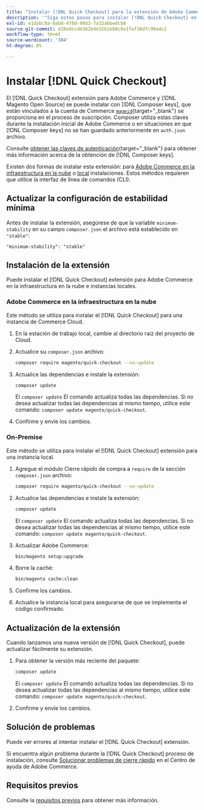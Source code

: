 ```yaml
---
title: "Instalar [!DNL Quick Checkout] para la extensión de Adobe Commerce"
description: '"Siga estos pasos para instalar [!DNL Quick Checkout] en su proyecto de Adobe Commerce".'
exl-id: e1dabc9a-0ab0-4f8d-98d3-7a32abbedcb8
source-git-commit: d28e8ccd4362b4e32b2eb8c6e1faf38d7c99a4c2
workflow-type: tm+mt
source-wordcount: '384'
ht-degree: 0%

---
```


# Instalar [!DNL Quick Checkout]

El [!DNL Quick Checkout] extensión para Adobe Commerce y [!DNL Magento Open Source] se puede instalar con [!DNL Composer keys], que están vinculados a la cuenta de Commerce [`mageid`](https://devdocs.magento.com/marketplace/sellers/profile-personal.html#field-descriptions){target="_blank"} se proporciona en el proceso de suscripción. Composer utiliza estas claves durante la instalación inicial de Adobe Commerce o en situaciones en que [!DNL Composer keys] no se han guardado anteriormente en `auth.json` archivo.

Consulte [obtener las claves de autenticación](https://devdocs.magento.com/guides/v2.4/install-gde/prereq/connect-auth.html){target="_blank"} para obtener más información acerca de la obtención de [!DNL Composer keys].

Existen dos formas de instalar esta extensión: para [Adobe Commerce en la infraestructura en la nube](#magento-commerce-cloud) o [local](#on-premises) instalaciones. Estos métodos requieren que utilice la interfaz de línea de comandos (CLI).

## Actualizar la configuración de estabilidad mínima

Antes de instalar la extensión, asegúrese de que la variable `minimum-stability` en su campo `composer.json` el archivo está establecido en `"stable"`:

`"minimum-stability": "stable"`

## Instalación de la extensión

Puede instalar el [!DNL Quick Checkout] extensión para Adobe Commerce en la infraestructura en la nube e instancias locales.

### Adobe Commerce en la infraestructura en la nube

Este método se utiliza para instalar el [!DNL Quick Checkout] para una instancia de Commerce Cloud.

1. En la estación de trabajo local, cambie al directorio raíz del proyecto de Cloud.

1. Actualice su `composer.json` archivo:

   ```bash
   composer require magento/quick-checkout --no-update
   ```

1. Actualice las dependencias e instale la extensión:

   ```bash
   composer update
   ```

   El `composer update` El comando actualiza todas las dependencias. Si no desea actualizar todas las dependencias al mismo tiempo, utilice este comando: `composer update magento/quick-checkout`.

1. Confirme y envíe los cambios.

### On-Premise

Este método se utiliza para instalar el [!DNL Quick Checkout] extensión para una instancia local.

1. Agregue el módulo Cierre rápido de compra a `require` de la sección `composer.json` archivo:

   ```bash
   composer require magento/quick-checkout --no-update
   ```

1. Actualice las dependencias e instale la extensión:

   ```bash
   composer update
   ```

   El `composer update` El comando actualiza todas las dependencias. Si no desea actualizar todas las dependencias al mismo tiempo, utilice este comando: `composer update magento/quick-checkout`.

1. Actualizar Adobe Commerce:

   ```bash
   bin/magento setup:upgrade
   ```

1. Borre la caché:

   ```bash
   bin/magento cache:clean
   ```

1. Confirme los cambios.
1. Actualice la instancia local para asegurarse de que se implementa el código confirmado.

## Actualización de la extensión

Cuando lanzamos una nueva versión de [!DNL Quick Checkout], puede actualizar fácilmente su extensión.

1. Para obtener la versión más reciente del paquete:

   ```bash
   composer update
   ```

   El `composer update` El comando actualiza todas las dependencias. Si no desea actualizar todas las dependencias al mismo tiempo, utilice este comando: `composer update magento/quick-checkout`.

1. Confirme y envíe los cambios.

## Solución de problemas

Puede ver errores al intentar instalar el [!DNL Quick Checkout] extensión.

Si encuentra algún problema durante la [!DNL Quick Checkout] proceso de instalación, consulte [Solucionar problemas de cierre rápido](https://experienceleague.adobe.com/docs/commerce-knowledge-base/kb/troubleshooting/miscellaneous/quick-checkout-issues.html) en el Centro de ayuda de Adobe Commerce.

## Requisitos previos

Consulte la [requisitos previos](../quick-checkout/prerequisites.md) para obtener más información.
